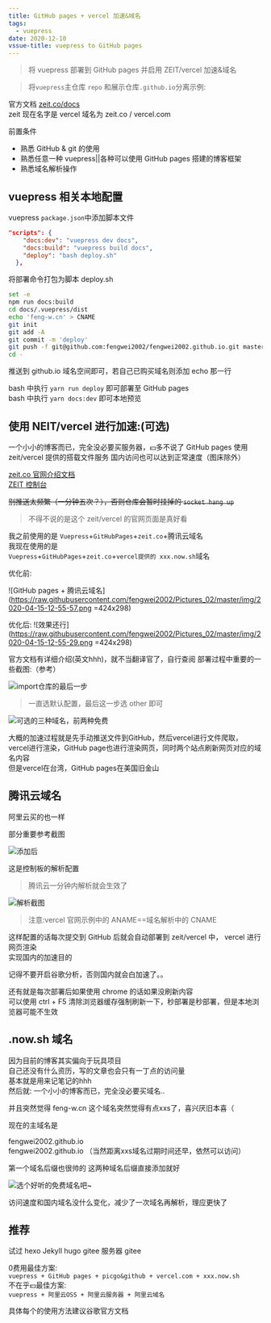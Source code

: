 ```yaml
---
title: GitHub pages + vercel 加速&域名
tags:
  - vuepress
date: 2020-12-10
vssue-title: vuepress to GitHub pages
---
```


>将 vuepress 部署到 GitHub pages 并启用 ZEIT/vercel 加速&域名
<!-- more --> 

>将`vuepress`主仓库 `repo` 和展示仓库`.github.io`分离示例:

官方文档 [zeit.co/docs](https://zeit.co/docs)   
zeit 现在名字是 vercel 域名为 zeit.co / vercel.com

前置条件
- 熟悉 GitHub & git 的使用
- 熟悉任意一种 vuepress||各种可以使用 GitHub pages 搭建的博客框架
- 熟悉域名解析操作

## vuepress 相关本地配置

vuepress `package.json`中添加脚本文件

```json
"scripts": {
    "docs:dev": "vuepress dev docs",
    "docs:build": "vuepress build docs",
    "deploy": "bash deploy.sh"
  },
```

将部署命令打包为脚本 deploy.sh

```sh
set -e
npm run docs:build
cd docs/.vuepress/dist
echo 'feng-w.cn' > CNAME
git init
git add -A
git commit -m 'deploy'
git push -f git@github.com:fengwei2002/fengwei2002.github.io.git master
cd -
```
推送到 github.io 域名空间即可，若自己已购买域名则添加 echo 那一行

bash 中执行 `yarn run deploy` 即可部署至 GitHub pages  
bash 中执行 `yarn docs:dev` 即可本地预览

## 使用 NEIT/vercel 进行加速:(可选)

一个小小的博客而已，完全没必要买服务器，💴多不说了
GitHub pages 使用 zeit/vercel 提供的搭载文件服务
国内访问也可以达到正常速度（图床除外）

[zeit.co 官网介绍文档](https://zeit.co/docs)  
[ZEIT 控制台](https://zeit.co/dashboard)

~~别推送太频繁（一分钟五次？），否则仓库会暂时挂掉的 `socket hang up`~~

>不得不说的是这个 zeit/vercel 的官网页面是真好看

我之前使用的是 `Vuepress`+`GitHubPages`+`zeit.co`+腾讯云域名   
我现在使用的是   
`Vuepress`+`GitHubPages`+`zeit.co`+`vercel提供的 xxx.now.sh`域名


优化前:

![GitHub pages + 腾讯云域名](https://raw.githubusercontent.com/fengwei2002/Pictures_02/master/img/2020-04-15-12-55-57.png =424x298)

优化后:
![效果还行](https://raw.githubusercontent.com/fengwei2002/Pictures_02/master/img/2020-04-15-12-55-29.png =424x298)

官方文档有详细介绍(英文hhh)，就不当翻译官了，自行查阅
部署过程中重要的一些截图:（参考）

![import仓库的最后一步](https://raw.githubusercontent.com/fengwei2002/Pictures_02/master/img/2020-04-20-15-35-06.png)

>一直选默认配置，最后这一步选 other 即可

![可选的三种域名，前两种免费](https://raw.githubusercontent.com/fengwei2002/Pictures_02/master/img/2020-12-10-21-27-19.png)

大概的加速过程就是先手动推送文件到GitHub，然后vercel进行文件爬取，vercel进行渲染，GitHub page也进行渲染网页，同时两个站点刷新网页对应的域名内容  
但是vercel在台湾，GitHub pages在美国旧金山

## 腾讯云域名

阿里云买的也一样

部分重要参考截图

![添加后](https://raw.githubusercontent.com/fengwei2002/Pictures_02/master/img/2020-04-20-15-40-09.png)

这是控制板的解析配置

>腾讯云一分钟内解析就会生效了

![解析截图](https://raw.githubusercontent.com/fengwei2002/Pictures_02/master/img/2020-04-20-15-44-57.png)

>注意:vercel 官网示例中的 ANAME==域名解析中的 CNAME

这样配置的话每次提交到 GitHub 后就会自动部署到 zeit/vercel 中，
vercel 进行网页渲染   
实现国内的加速目的

记得不要开启谷歌分析，否则国内就会白加速了。。

还有就是每次部署后如果使用 chrome 的话如果没刷新内容  
可以使用 ctrl + F5 清除浏览器缓存强制刷新一下，秒部署是秒部署，但是本地浏览器可能不生效

## .now.sh 域名

因为目前的博客其实偏向于玩具项目  
自己还没有什么资历，写的文章也会只有一丁点的访问量  
基本就是用来记笔记的hhh  
然后就:  一个小小的博客而已，完全没必要买域名..

并且突然觉得 feng-w.cn 这个域名突然觉得有点xxs了，喜兴厌旧本喜（

现在的主域名是

fengwei2002.github.io   
fengwei2002.github.io
（当然距离xxs域名过期时间还早，依然可以访问）  

第一个域名后缀也很帅的
这两种域名后缀直接添加就好

![选个好听的免费域名吧~](https://raw.githubusercontent.com/fengwei2002/Pictures_02/master/img/2020-12-10-21-36-09.png)

访问速度和国内域名没什么变化，减少了一次域名再解析，理应更快了

## 推荐

试过 hexo Jekyll hugo gitee 服务器 gitee

0费用最佳方案:  
`vuepress + GitHub pages + picgo&github + vercel.com + xxx.now.sh`  
不在乎💴最佳方案:  
`vuepress + 阿里云OSS + 阿里云服务器 + 阿里云域名`

具体每个的使用方法建议谷歌官方文档